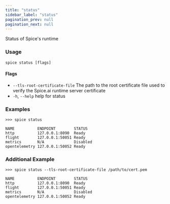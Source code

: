 ```yaml
---
title: "status"
sidebar_label: "status"
pagination_prev: null
pagination_next: null
---
```


Status of Spice's runtime

### Usage

```shell
spice status [flags]
```

#### Flags

- `--tls-root-certificate-file` The path to the root certificate file used to verify the Spice.ai runtime server certificate
- `-h`, `--help` help for status

### Examples

```shell
>>> spice status

NAME          ENDPOINT        STATUS
http          127.0.0.1:8090  Ready
flight        127.0.0.1:50051 Ready
metrics       N/A             Disabled
opentelemetry 127.0.0.1:50052 Ready
```

### Additional Example

```shell
>>> spice status --tls-root-certificate-file /path/to/cert.pem

NAME          ENDPOINT        STATUS
http          127.0.0.1:8090  Ready
flight        127.0.0.1:50051 Ready
metrics       N/A             Disabled
opentelemetry 127.0.0.1:50052 Ready
```
